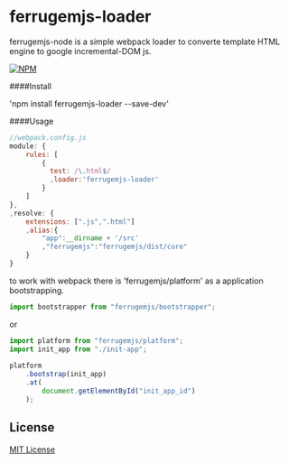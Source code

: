 # ferrugemjs-loader
ferrugemjs-node is a simple webpack loader to converte template HTML engine to google incremental-DOM js.

[![NPM](https://nodei.co/npm/ferrugemjs-loader.png?downloads=true&downloadRank=true&stars=true)](https://nodei.co/npm/ferrugemjs-loader/)

####Install

'npm install ferrugemjs-loader --save-dev'

####Usage

```js
//webpack.config.js 
module: {
    rules: [
        {
          test: /\.html$/
          ,loader:'ferrugemjs-loader'
        }
    ]
},
,resolve: {
    extensions: [".js",".html"]
    ,alias:{    		
    	"app":__dirname + '/src'
    	,"ferrugemjs":"ferrugemjs/dist/core"
    }    
}
```
to work with webpack there is 'ferrugemjs/platform' as a application bootstrapping.

```typescript
import bootstrapper from "ferrugemjs/bootstrapper";
```
or

```typescript
import platform from "ferrugemjs/platform";
import init_app from "./init-app";
 
platform
    .bootstrap(init_app)
    .at(
        document.getElementById("init_app_id")
    );
```

## License

[MIT License](http://en.wikipedia.org/wiki/MIT_License)

